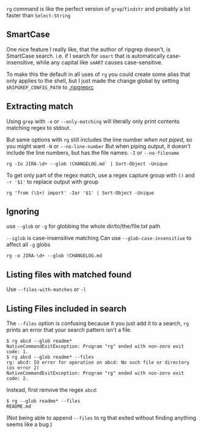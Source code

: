 `rg` command is like the perfect version of `grep`/`findstr` and probably a lot faster than `Select-String`

## SmartCase
One nice feature I really like, that the author of ripgrep doesn't, is SmartCase search. i.e. if I search for `smart` that is automatically case-insensitive, while any capital like `smART` causes case-sensitive.

To make this the default in all uses of `rg` you could create some alias that only applies to the shell, but I just made the change global by setting `$RIPGREP_CONFIG_PATH` to [.ripgreprc](../.ripgreprc)
## Extracting match
Using `grep` with `-o` or `--only-matching` will literally only print contents matching regex to stdout.

But same options with `rg`  still includes the line number *when not piped*, so you might want `-N` or `--no-line-number`
But when piping output, it doesn't include the line numbers, but has the file names:  `-I` or `--no-filename`

```command
rg -Io JIRA-\d+ --glob !CHANGELOG.md` | Sort-Object -Unique
```

To get only part of the regex match, use a regex capture group with `()` and `-r '$1'` to replace output with group

```command
rg 'from (\S+) import' -Ior '$1' | Sort-Object -Unique
```
## Ignoring
use `--glob` or `-g` for globbing the whole dir/to/the/file.txt path

`--iglob` is case-insensitive matching
Can use `--glob-case-insensitive` to affect all `-g` globs


`rg -o JIRA-\d+ --glob !CHANGELOG.md`

## Listing files with matched found
Use `--files-with-matches` or `-l`

## Listing Files included in search
The `--files` option is confusing because it you just add it to a search, `rg` prints an error that your search pattern isn't a file.
```command
$ rg abcd --glob readme*
NativeCommandExitException: Program "rg" ended with non-zero exit code: 1.
$ rg abcd --glob readme* --files
rg: abcd: IO error for operation on abcd: No such file or directory (os error 2)
NativeCommandExitException: Program "rg" ended with non-zero exit code: 2.
```

Instead, first remove the regex `abcd`:
```command
$ rg --glob readme* --files
README.md
```

(Not being able to append `--files` to rg that exited without finding anything seems like a bug.)